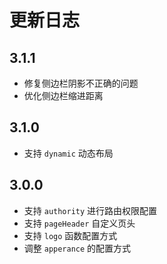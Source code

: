 # 更新日志

## 3.1.1

- 修复侧边栏阴影不正确的问题
- 优化侧边栏缩进距离

## 3.1.0

- 支持 `dynamic` 动态布局

## 3.0.0

- 支持 `authority` 进行路由权限配置
- 支持 `pageHeader` 自定义页头
- 支持 `logo` 函数配置方式
- 调整 `apperance` 的配置方式
